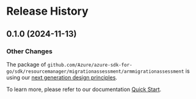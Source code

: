 # Release History

## 0.1.0 (2024-11-13)
### Other Changes

The package of `github.com/Azure/azure-sdk-for-go/sdk/resourcemanager/migrationassessment/armmigrationassessment` is using our [next generation design principles](https://azure.github.io/azure-sdk/general_introduction.html).

To learn more, please refer to our documentation [Quick Start](https://aka.ms/azsdk/go/mgmt).